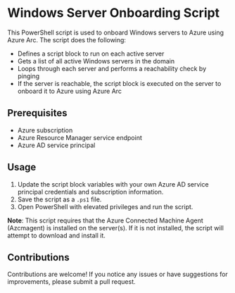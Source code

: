 # Windows Server Onboarding Script

This PowerShell script is used to onboard Windows servers to Azure using Azure Arc. The script does the following:

- Defines a script block to run on each active server
- Gets a list of all active Windows servers in the domain
- Loops through each server and performs a reachability check by pinging
- If the server is reachable, the script block is executed on the server to onboard it to Azure using Azure Arc

## Prerequisites

- Azure subscription
- Azure Resource Manager service endpoint
- Azure AD service principal

## Usage

1. Update the script block variables with your own Azure AD service principal credentials and subscription information.
2. Save the script as a `.ps1` file.
3. Open PowerShell with elevated privileges and run the script.

**Note**: This script requires that the Azure Connected Machine Agent (Azcmagent) is installed on the server(s). If it is not installed, the script will attempt to download and install it.

## Contributions

Contributions are welcome! If you notice any issues or have suggestions for improvements, please submit a pull request.
